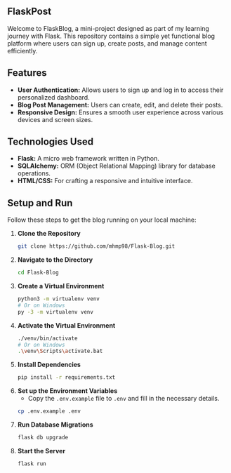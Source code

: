 ## FlaskPost

Welcome to FlaskBlog, a mini-project designed as part of my learning journey with Flask. This repository contains a simple yet functional blog platform where users can sign up, create posts, and manage content efficiently.

## Features

- **User Authentication:** Allows users to sign up and log in to access their personalized dashboard.
- **Blog Post Management:** Users can create, edit, and delete their posts.
- **Responsive Design:** Ensures a smooth user experience across various devices and screen sizes.

## Technologies Used

- **Flask:** A micro web framework written in Python.
- **SQLAlchemy:** ORM (Object Relational Mapping) library for database operations.
- **HTML/CSS:** For crafting a responsive and intuitive interface.

## Setup and Run

Follow these steps to get the blog running on your local machine:

1. **Clone the Repository**
   ```bash
   git clone https://github.com/mhmp98/Flask-Blog.git
   ```
2. **Navigate to the Directory**
   ```bash
   cd Flask-Blog
   ```
3. **Create a Virtual Environment**
   ```bash
   python3 -m virtualenv venv
   # Or on Windows
   py -3 -m virtualenv venv
   ```
4. **Activate the Virtual Environment**
   ```bash
   ./venv/bin/activate
   # Or on Windows
   .\venv\Scripts\activate.bat
   ```
5. **Install Dependencies**
   ```bash
   pip install -r requirements.txt
   ```
6. **Set up the Environment Variables**
   - Copy the `.env.example` file to `.env` and fill in the necessary details.
   ```bash
   cp .env.example .env
   ```
7. **Run Database Migrations**
   ```bash
   flask db upgrade
   ```
8. **Start the Server**
   ```bash
   flask run
   ```
